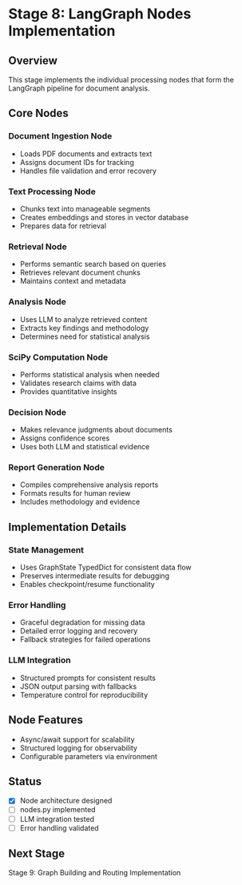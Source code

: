 # Stage 8: LangGraph Nodes Implementation

## Overview
This stage implements the individual processing nodes that form the LangGraph pipeline for document analysis.

## Core Nodes

### Document Ingestion Node
- Loads PDF documents and extracts text
- Assigns document IDs for tracking
- Handles file validation and error recovery

### Text Processing Node
- Chunks text into manageable segments
- Creates embeddings and stores in vector database
- Prepares data for retrieval

### Retrieval Node
- Performs semantic search based on queries
- Retrieves relevant document chunks
- Maintains context and metadata

### Analysis Node
- Uses LLM to analyze retrieved content
- Extracts key findings and methodology
- Determines need for statistical analysis

### SciPy Computation Node
- Performs statistical analysis when needed
- Validates research claims with data
- Provides quantitative insights

### Decision Node
- Makes relevance judgments about documents
- Assigns confidence scores
- Uses both LLM and statistical evidence

### Report Generation Node
- Compiles comprehensive analysis reports
- Formats results for human review
- Includes methodology and evidence

## Implementation Details

### State Management
- Uses GraphState TypedDict for consistent data flow
- Preserves intermediate results for debugging
- Enables checkpoint/resume functionality

### Error Handling
- Graceful degradation for missing data
- Detailed error logging and recovery
- Fallback strategies for failed operations

### LLM Integration
- Structured prompts for consistent results
- JSON output parsing with fallbacks
- Temperature control for reproducibility

## Node Features
- Async/await support for scalability
- Structured logging for observability
- Configurable parameters via environment

## Status
- [x] Node architecture designed
- [ ] nodes.py implemented
- [ ] LLM integration tested
- [ ] Error handling validated

## Next Stage
Stage 9: Graph Building and Routing Implementation